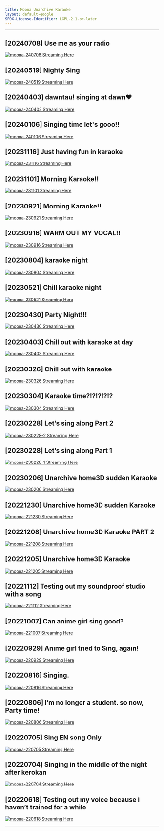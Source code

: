 ```yaml
---
title: Moona Unarchive Karaoke
layout: default-google
SPDX-License-Identifier: LGPL-2.1-or-later
---
```


---

## [20240708] Use me as your radio

<a href="/assets/images/20240708.jpg" class="container" data-lightbox="gallery" data-title="[20240708] Use me as your radio">
  <img class="lazyload" data-src="/assets/images/20240708.jpg" alt="moona-240708"/>
</a>
<a href="../moona-240708/" class="button" role="button">
  Streaming Here
</a>

## [20240519] Nighty Sing

<a href="/assets/images/20240519.jpg" class="container" data-lightbox="gallery" data-title="[20240519] Nighty Sing">
  <img class="lazyload" data-src="/assets/images/20240519.jpg" alt="moona-240519"/>
</a>
<a href="../moona-240519/" class="button" role="button">
  Streaming Here
</a>

## [20240403] dawntau! singing at dawn♥

<a href="/assets/images/20240403.jpg" class="container" data-lightbox="gallery" data-title="[20240403] dawntau! singing at dawn♥">
  <img class="lazyload" data-src="/assets/images/20240403.jpg" alt="moona-240403"/>
</a>
<a href="../moona-240403/" class="button" role="button">
  Streaming Here
</a>

## [20240106] Singing time let's gooo!!

<a href="/assets/images/20240106.jpg" class="container" data-lightbox="gallery" data-title="[20240106] Singing time let's gooo!!">
  <img class="lazyload" data-src="/assets/images/20240106.jpg" alt="moona-240106"/>
</a>
<a href="../moona-240106/" class="button" role="button">
  Streaming Here
</a>

## [20231116] Just having fun in karaoke

<a href="/assets/images/20231116.jpg" class="container" data-lightbox="gallery" data-title="[20231116] Just having fun in karaoke">
  <img class="lazyload" data-src="/assets/images/20231116.jpg" alt="moona-231116"/>
</a>
<a href="../moona-231116/" class="button" role="button">
  Streaming Here
</a>

## [20231101] Morning Karaoke!!

<a href="/assets/images/20231101.jpg" class="container" data-lightbox="gallery" data-title="[20231101] Morning Karaoke!!">
  <img class="lazyload" data-src="/assets/images/20231101.jpg" alt="moona-231101"/>
</a>
<a href="../moona-231101/" class="button" role="button">
  Streaming Here
</a>

## [20230921] Morning Karaoke!!

<a href="/assets/images/20230921.jpg" class="container" data-lightbox="gallery" data-title="[20230921] Morning Karaoke!!">
  <img class="lazyload" data-src="/assets/images/20230921.jpg" alt="moona-230921"/>
</a>
<a href="../moona-230921/" class="button" role="button">
  Streaming Here
</a>

## [20230916] WARM OUT MY VOCAL!!

<a href="/assets/images/20230916.jpg" class="container" data-lightbox="gallery" data-title="[20230916] WARM OUT MY VOCAL!!">
  <img class="lazyload" data-src="/assets/images/20230916.jpg" alt="moona-230916"/>
</a>
<a href="../moona-230916/" class="button" role="button">
  Streaming Here
</a>

## [20230804] karaoke night

<a href="/assets/images/20230804.jpg" class="container" data-lightbox="gallery" data-title="[20230804] karaoke night">
  <img class="lazyload" data-src="/assets/images/20230804.jpg" alt="moona-230804"/>
</a>
<a href="../moona-230804/" class="button" role="button">
  Streaming Here
</a>

## [20230521] Chill karaoke night

<a href="/assets/images/20230521.jpg" class="container" data-lightbox="gallery" data-title="[20230521] Chill karaoke night">
  <img class="lazyload" data-src="/assets/images/20230521.jpg" alt="moona-230521"/>
</a>
<a href="../moona-230521/" class="button" role="button">
  Streaming Here
</a>

## [20230430] Party Night!!!

<a href="/assets/images/20230430.jpg" class="container" data-lightbox="gallery" data-title="[20230430] Party Night!!!">
  <img class="lazyload" data-src="/assets/images/20230430.jpg" alt="moona-230430"/>
</a>
<a href="../moona-230430/" class="button" role="button">
  Streaming Here
</a>

## [20230403] Chill out with karaoke at day

<a href="/assets/images/20230403.jpg" class="container" data-lightbox="gallery" data-title="[20230403] Chill out with karaoke at day">
  <img class="lazyload" data-src="/assets/images/20230403.jpg" alt="moona-230403"/>
</a>
<a href="../moona-230403/" class="button" role="button">
  Streaming Here
</a>

## [20230326] Chill out with karaoke

<a href="/assets/images/20230326.jpg" class="container" data-lightbox="gallery" data-title="[20230326] Chill out with karaoke">
  <img class="lazyload" data-src="/assets/images/20230326.jpg" alt="moona-230326"/>
</a>
<a href="../moona-230326/" class="button" role="button">
  Streaming Here
</a>

## [20230304] Karaoke time?!?!?!?!?

<a href="/assets/images/20230304.jpg" class="container" data-lightbox="gallery" data-title="[20230304] Karaoke time?!?!?!?!?">
  <img class="lazyload" data-src="/assets/images/20230304.jpg" alt="moona-230304"/>
</a>
<a href="../moona-230304/" class="button" role="button">
  Streaming Here
</a>

## [20230228] Let’s sing along Part 2

<a href="/assets/images/20230228-2.jpg" class="container" data-lightbox="gallery" data-title="[20230228] Let’s sing along Part 2">
  <img class="lazyload" data-src="/assets/images/20230228-2.jpg" alt="moona-230228-2"/>
</a>
<a href="../moona-230228-2/" class="button" role="button">
  Streaming Here
</a>

## [20230228] Let’s sing along Part 1

<a href="/assets/images/20230228-1.jpg" class="container" data-lightbox="gallery" data-title="[20230228] Let’s sing along Part 1">
  <img class="lazyload" data-src="/assets/images/20230228-1.jpg" alt="moona-230228-1"/>
</a>
<a href="../moona-230228-1/" class="button" role="button">
  Streaming Here
</a>

## [20230206] Unarchive home3D sudden Karaoke

<a href="/assets/images/20230206.jpg" class="container" data-lightbox="gallery" data-title="[20230206] Unarchive home3D sudden Karaoke">
  <img class="lazyload" data-src="/assets/images/20230206.jpg" alt="moona-230206"/>
</a>
<a href="../moona-230206/" class="button" role="button">
  Streaming Here
</a>

## [20221230] Unarchive home3D sudden Karaoke

<a href="/assets/images/20221230.jpg" class="container" data-lightbox="gallery" data-title="[20221230] Unarchive home3D sudden Karaoke">
  <img class="lazyload" data-src="/assets/images/20221230.jpg" alt="moona-221230"/>
</a>
<a href="../moona-221230/" class="button" role="button">
  Streaming Here
</a>

## [20221208] Unarchive home3D Karaoke PART 2

<a href="/assets/images/20221208.jpg" class="container" data-lightbox="gallery" data-title="[20221208] Unarchive home3D Karaoke PART 2">
  <img class="lazyload" data-src="/assets/images/20221208.jpg" alt="moona-221208"/>
</a>
<a href="../moona-221208/" class="button" role="button">
  Streaming Here
</a>

## [20221205] Unarchive home3D Karaoke

<a href="/assets/images/20221205.jpg" class="container" data-lightbox="gallery" data-title="[20221205] Unarchive home3D Karaoke">
  <img class="lazyload" data-src="/assets/images/20221205.jpg" alt="moona-221205"/>
</a>
<a href="../moona-221205/" class="button" role="button">
  Streaming Here
</a>

## [20221112] Testing out my soundproof studio with a song

<a href="/assets/images/20221112.jpg" class="container" data-lightbox="gallery" data-title="[20221112] Testing out my soundproof studio with a song">
  <img class="lazyload" data-src="/assets/images/20221112.jpg" alt="moona-221112"/>
</a>
<a href="../moona-221112/" class="button" role="button">
  Streaming Here
</a>

## [20221007] Can anime girl sing good?

<a href="/assets/images/20221007.jpg" class="container" data-lightbox="gallery" data-title="[20221007] Can anime girl sing good?">
  <img class="lazyload" data-src="/assets/images/20221007.jpg" alt="moona-221007"/>
</a>
<a href="../moona-221007/" class="button" role="button">
  Streaming Here
</a>

## [20220929] Anime girl tried to Sing, again!

<a href="/assets/images/20220929.jpg" class="container" data-lightbox="gallery" data-title="[20220929] Anime girl tried to Sing, again!">
  <img class="lazyload" data-src="/assets/images/20220929.jpg" alt="moona-220929"/>
</a>
<a href="../moona-220929/" class="button" role="button">
  Streaming Here
</a>

## [20220816] Singing.

<a href="/assets/images/20220816.jpg" class="container" data-lightbox="gallery" data-title="[20220816] Singing.">
  <img class="lazyload" data-src="/assets/images/20220816.jpg" alt="moona-220816"/>
</a>
<a href="../moona-220816/" class="button" role="button">
  Streaming Here
</a>

## [20220806] I’m no longer a student. so now, Party time!

<a href="/assets/images/20220806.jpg" class="container" data-lightbox="gallery" data-title="[20220806] I’m no longer a student. so now, Party time!">
  <img class="lazyload" data-src="/assets/images/20220806.jpg" alt="moona-220806"/>
</a>
<a href="../moona-220806/" class="button" role="button">
  Streaming Here
</a>

## [20220705] Sing EN song Only

<a href="/assets/images/20220705.jpg" class="container" data-lightbox="gallery" data-title="[20220705] Sing EN song Only">
  <img class="lazyload" data-src="/assets/images/20220705.jpg" alt="moona-220705"/>
</a>
<a href="../moona-220705/" class="button" role="button">
  Streaming Here
</a>

## [20220704] Singing in the middle of the night after kerokan

<a href="/assets/images/20220704.jpg" class="container" data-lightbox="gallery" data-title="[20220704] Singing in the middle of the night after kerokan">
  <img class="lazyload" data-src="/assets/images/20220704.jpg" alt="moona-220704"/>
</a>
<a href="../moona-220704/" class="button" role="button">
  Streaming Here
</a>

## [20220618] Testing out my voice because i haven’t trained for a while

<a href="/assets/images/20220618.jpg" class="container" data-lightbox="gallery" data-title="[20220618] Testing out my voice because i haven’t trained for a while">
  <img class="lazyload" data-src="/assets/images/20220618.jpg" alt="moona-220618"/>
</a>
<a href="../moona-220618/" class="button" role="button">
  Streaming Here
</a>

---
